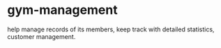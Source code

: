 # gym-management
help manage records of its members, keep track with detailed statistics, customer management.
